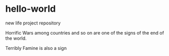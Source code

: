 # hello-world
new life project repository


Horrific Wars among countries and so on are one of the signs of the end of the world.  


Terribly Famine is also a sign
